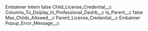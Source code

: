 <?xml version="1.0" encoding="UTF-8"?>
<CustomMetadata xmlns="http://soap.sforce.com/2006/04/metadata" xmlns:xsi="http://www.w3.org/2001/XMLSchema-instance" xmlns:xsd="http://www.w3.org/2001/XMLSchema">
    <label>Embalmer Intern</label>
    <protected>false</protected>
    <values>
        <field>Child_License_Credential__c</field>
        <value xsi:nil="true"/>
    </values>
    <values>
        <field>Columns_To_Dsiplay_In_Professional_Dashb__c</field>
        <value xsi:nil="true"/>
    </values>
    <values>
        <field>Is_Parent__c</field>
        <value xsi:type="xsd:boolean">false</value>
    </values>
    <values>
        <field>Max_Childs_Allowed__c</field>
        <value xsi:nil="true"/>
    </values>
    <values>
        <field>Parent_License_Credential__c</field>
        <value xsi:type="xsd:string">Embalmer</value>
    </values>
    <values>
        <field>Popup_Error_Message__c</field>
        <value xsi:nil="true"/>
    </values>
</CustomMetadata>
